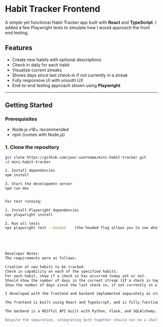 # Habit Tracker Frontend

A simple yet functional Habit Tracker app built with **React** and **TypeScript**. I added a few Playwright tests to simulate how I would approach the front end testing.

##  Features

-  Create new habits with optional descriptions
-  Check in daily for each habit
-  Visualize current streaks
-  Shows days since last check-in if not currently in a streak
-  Fully responsive UI with smooth UX
-  End-to-end testing approach shown using **Playwright**

---

##  Getting Started

### Prerequisites

- Node.js v18+ recommended
- npm (comes with Node.js)

### 1. Clone the repository

```bash
git clone https://github.com/your-username/mini-habit-tracker.git
cd mini-habit-tracker

2. Install dependencies
npm install

3. Start the developemtn server
npm run dev


For test running:

1. Install Playwright dependencies
npx playwright install

2. Run all tests 
npx playwright test --headed    (the headed flag allows you to see what is happening in browser window)





Developer Notes:
The requirements were as follows:

Creation of new habits to be tracked.
Check in capability on each of the specified habits.
For each habit, show if a check in has occurred today yet or not.
Should show the number of days in the current streak (if a check in happened today or yesterday), OR
Show the number of days since the last check in, if not currently in a streak.

I developed with the frontend and backend implemented separately as standalone applications. The reason for this separation was largely due to time constraints and the fact that the frontend was started first, allowing for quicker iteration on UI/UX before finalizing the API structure. With some more time I would have liked to have combined the apps to seamlessly send and retrieve the data from the backend to persist user data.

The frontend is built using React and TypeScript, and is fully functional on its own with real-time interactions via local API endpoints (or mocked/stubbed data during early development). This allowed for rapid development of core features like habit creation, check-ins, and streak tracking while the backend was being planned.

The backend is a RESTful API built with Python, Flask, and SQLAlchemy. While I had some familiarity with Python, I had less hands-on experience compared to JavaScript/TypeScript, so there was a learning curve involved in translating the app's requirements into Pythonic patterns and idioms whilst using Flask. 

Despite the separation, integrating both together should not be a challenging task, time permitting.
